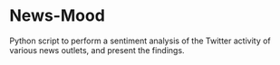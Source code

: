 # News-Mood
Python script to perform a sentiment analysis of the Twitter activity of various news outlets, and present the findings.
